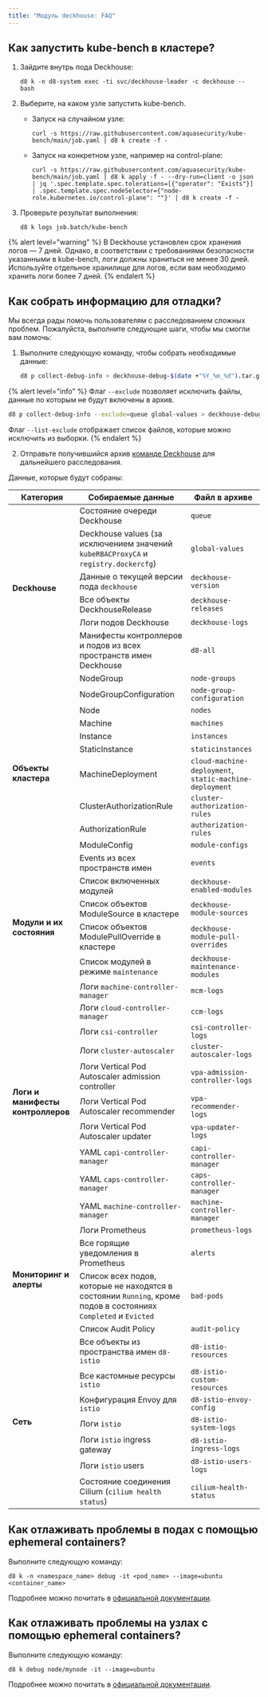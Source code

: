 ```yaml
---
title: "Модуль deckhouse: FAQ"
---
```


## Как запустить kube-bench в кластере?

1. Зайдите внутрь пода Deckhouse:

   ```shell
   d8 k -n d8-system exec -ti svc/deckhouse-leader -c deckhouse -- bash
   ```

1. Выберите, на каком узле запустить kube-bench.

   * Запуск на случайном узле:

     ```shell
     curl -s https://raw.githubusercontent.com/aquasecurity/kube-bench/main/job.yaml | d8 k create -f -
     ```

   * Запуск на конкретном узле, например на control-plane:

     ```shell
     curl -s https://raw.githubusercontent.com/aquasecurity/kube-bench/main/job.yaml | d8 k apply -f - --dry-run=client -o json | jq '.spec.template.spec.tolerations=[{"operator": "Exists"}] | .spec.template.spec.nodeSelector={"node-role.kubernetes.io/control-plane": ""}' | d8 k create -f -
     ```

1. Проверьте результат выполнения:

   ```shell
   d8 k logs job.batch/kube-bench
   ```

{% alert level="warning" %}
В Deckhouse установлен срок хранения логов — 7 дней. Однако, в соответствии с требованиями безопасности указанными в kube-bench, логи должны храниться не менее 30 дней. Используйте отдельное хранилище для логов, если вам необходимо хранить логи более 7 дней.
{% endalert %}

## Как собрать информацию для отладки?

Мы всегда рады помочь пользователям с расследованием сложных проблем. Пожалуйста, выполните следующие шаги, чтобы мы смогли вам помочь:

1. Выполните следующую команду, чтобы собрать необходимые данные:

   ```sh
   d8 p collect-debug-info > deckhouse-debug-$(date +"%Y_%m_%d").tar.gz
   ```

  {% alert level="info" %}
  Флаг `--exclude` позволяет исключить файлы, данные по которым не будут включены в архив.
  ```sh
  d8 p collect-debug-info --exclude=queue global-values > deckhouse-debug-$(date +"%Y_%m_%d").tar.gz
  ```
  Флаг `--list-exclude` отображает список файлов, которые можно исключить из выборки.
  {% endalert %}

2. Отправьте получившийся архив [команде Deckhouse](https://github.com/deckhouse/deckhouse/issues/new/choose) для дальнейшего расследования.

Данные, которые будут собраны:

<table>
  <thead>
    <tr>
      <th>Категория</th>
      <th>Собираемые данные</th>
      <th>Файл в архиве</th>
    </tr>
  </thead>
  <tbody>
    <tr>
      <td rowspan="6"><strong>Deckhouse</strong></td>
      <td>Состояние очереди Deckhouse</td>
      <td><code>queue</code></td>
    </tr>
    <tr>
      <td>Deckhouse values (за исключением значений <code>kubeRBACProxyCA</code> и <code>registry.dockercfg</code>)</td>
      <td><code>global-values</code></td>
    </tr>
    <tr>
      <td>Данные о текущей версии пода <code>deckhouse</code></td>
      <td><code>deckhouse-version</code></td>
    </tr>
    <tr>
      <td>Все объекты DeckhouseRelease</td>
      <td><code>deckhouse-releases</code></td>
    </tr>
    <tr>
      <td>Логи подов Deckhouse</td>
      <td><code>deckhouse-logs</code></td>
    </tr>
    <tr>
      <td>Манифесты контроллеров и подов из всех пространств имен Deckhouse</td>
      <td><code>d8-all</code></td>
    </tr>
    <tr>
      <td rowspan="11"><strong>Объекты кластера</strong></td>
      <td>NodeGroup</td>
      <td><code>node-groups</code></td>
    </tr>
    <tr>
      <td>NodeGroupConfiguration</td>
      <td><code>node-group-configuration</code></td>
    </tr>
    <tr>
      <td>Node</td>
      <td><code>nodes</code></td>
    </tr>
    <tr>
      <td>Machine</td>
      <td><code>machines</code></td>
    </tr>
    <tr>
      <td>Instance</td>
      <td><code>instances</code></td>
    </tr>
    <tr>
      <td>StaticInstance</td>
      <td><code>staticinstances</code></td>
    </tr>
    <tr>
      <td>MachineDeployment</td>
      <td><code>cloud-machine-deployment</code>, <code>static-machine-deployment</code></td>
    </tr>
    <tr>
      <td>ClusterAuthorizationRule</td>
      <td><code>cluster-authorization-rules</code></td>
    </tr>
    <tr>
      <td>AuthorizationRule</td>
      <td><code>authorization-rules</code></td>
    </tr>
    <tr>
      <td>ModuleConfig</td>
      <td><code>module-configs</code></td>
    </tr>
    <tr>
      <td>Events из всех пространств имен</td>
      <td><code>events</code></td>
    </tr>
    <tr>
      <td rowspan="4"><strong>Модули и их состояния</strong></td>
      <td>Список включенных модулей</td>
      <td><code>deckhouse-enabled-modules</code></td>
    </tr>
    <tr>
      <td>Список объектов ModuleSource в кластере</td>
      <td><code>deckhouse-module-sources</code></td>
    </tr>
    <tr>
      <td>Список объектов ModulePullOverride в кластере</td>
      <td><code>deckhouse-module-pull-overrides</code></td>
    </tr>
    <tr>
      <td>Список модулей в режиме <code>maintenance</code></td>
      <td><code>deckhouse-maintenance-modules</code></td>
    </tr>
    <tr>
      <td rowspan="10"><strong>Логи и манифесты контроллеров</strong></td>
      <td>Логи <code>machine-controller-manager</code></td>
      <td><code>mcm-logs</code></td>
    </tr>
    <tr>
      <td>Логи <code>cloud-controller-manager</code></td>
      <td><code>ccm-logs</code></td>
    </tr>
    <tr>
      <td>Логи <code>csi-controller</code></td>
      <td><code>csi-controller-logs</code></td>
    </tr>
    <tr>
      <td>Логи <code>cluster-autoscaler</code></td>
      <td><code>cluster-autoscaler-logs</code></td>
    </tr>
    <tr>
      <td>Логи Vertical Pod Autoscaler admission controller</td>
      <td><code>vpa-admission-controller-logs</code></td>
    </tr>
    <tr>
      <td>Логи Vertical Pod Autoscaler recommender</td>
      <td><code>vpa-recommender-logs</code></td>
    </tr>
    <tr>
      <td>Логи Vertical Pod Autoscaler updater</td>
      <td><code>vpa-updater-logs</code></td>
    </tr>
    <tr>
      <td>YAML <code>capi-controller-manager</code></td>
      <td><code>capi-controller-manager</code></td>
    </tr>
    <tr>
      <td>YAML <code>caps-controller-manager</code></td>
      <td><code>caps-controller-manager</code></td>
    </tr>
    <tr>
      <td>YAML <code>machine-controller-manager</code></td>
      <td><code>machine-controller-manager</code></td>
    </tr>
    <tr>
      <td rowspan="4"><strong>Мониторинг и алерты</strong></td>
      <td>Логи Prometheus</td>
      <td><code>prometheus-logs</code></td>
    </tr>
    <tr>
      <td>Все горящие уведомления в Prometheus</td>
      <td><code>alerts</code></td>
    </tr>
    <tr>
      <td>Список всех подов, которые не находятся в состоянии <code>Running</code>, кроме подов в состояниях <code>Completed</code> и <code>Evicted</code></td>
      <td><code>bad-pods</code></td>
    </tr>
    <tr>
      <td>Список Audit Policy</td>
      <td><code>audit-policy</code></td>
    </tr>
    <tr>
      <td rowspan="7"><strong>Сеть</strong></td>
      <td>Все объекты из пространства имен <code>d8-istio</code></td>
      <td><code>d8-istio-resources</code></td>
    </tr>
    <tr>
      <td>Все кастомные ресурсы <code>istio</code></td>
      <td><code>d8-istio-custom-resources</code></td>
    </tr>
    <tr>
      <td>Конфигурация Envoy для <code>istio</code></td>
      <td><code>d8-istio-envoy-config</code></td>
    </tr>
    <tr>
      <td>Логи <code>istio</code></td>
      <td><code>d8-istio-system-logs</code></td>
    </tr>
    <tr>
      <td>Логи <code>istio</code> ingress gateway</td>
      <td><code>d8-istio-ingress-logs</code></td>
    </tr>
    <tr>
      <td>Логи <code>istio</code> users</td>
      <td><code>d8-istio-users-logs</code></td>
    </tr>
    <tr>
      <td>Состояние соединения Cilium (<code>cilium health status</code>)</td>
      <td><code>cilium-health-status</code></td>
    </tr>
  </tbody>
</table>

## Как отлаживать проблемы в подах с помощью ephemeral containers?

Выполните следующую команду:

```shell
d8 k -n <namespace_name> debug -it <pod_name> --image=ubuntu <container_name>
```

Подробнее можно почитать в [официальной документации](https://kubernetes.io/docs/tasks/debug/debug-application/debug-running-pod/#ephemeral-container).

## Как отлаживать проблемы на узлах с помощью ephemeral containers?

Выполните следующую команду:

```shell
d8 k debug node/mynode -it --image=ubuntu
```

Подробнее можно почитать в [официальной документации](https://kubernetes.io/docs/tasks/debug/debug-application/debug-running-pod/#node-shell-session).

